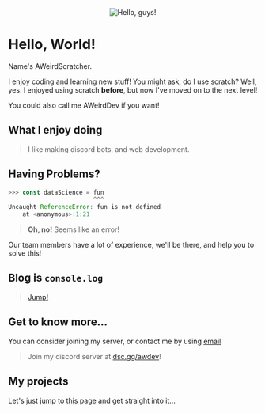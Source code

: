 <div align="center">
  <img src="https://cdn.discordapp.com/attachments/858984158620286998/957613720429809794/aws.png" alt="Hello, guys!"/>
</div>

# Hello, World!
Name's AWeirdScratcher.

I enjoy coding and learning new stuff! You might ask, do I use scratch? Well, yes. I enjoyed using scratch **before**, but now I've moved on to the next level!

You could also call me AWeirdDev if you want!

## What I enjoy doing
> I like making discord bots, and web development.

## Having Problems?
```js
>>> const dataScience = fun
                        ^^^
Uncaught ReferenceError: fun is not defined
    at <anonymous>:1:21
```
> **Oh, no!** Seems like an error!

Our team members have a lot of experience, we'll be there, and help you to solve this!

## Blog is `console.log`
> [Jump!](https://github.com/AWeirdScratcher/AWeirdScratcher/blob/main/blog/README.md)

## Get to know more...
You can consider joining my server, or contact me by using [email](mailto:aweirdscratcher@gmail.com)
> Join my discord server at [dsc.gg/awdev](https://dsc.gg/awdev)!

## My projects
Let's just jump to [this page](https://github.com/AWeirdScratcher?tab=repositories) and get straight into it...
